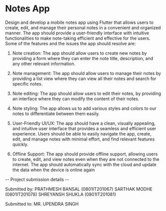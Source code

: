 # Notes App

Design and develop a mobile notes app using Flutter that allows users to create,
edit, and manage their personal notes in a convenient and organized manner.
The app should provide a user-friendly interface with intuitive functionalities
to make note-taking efficient and effective for the users. Some of the features
and the issues the app should resolve are:

1. Note creation: The app should allow users to create new notes by providing
   a form where they can enter the note title, description, and any other relevant
   information.

2. Note management: The app should allow users to manage their notes by
   providing a list view where they can view all their notes and search for
   specific notes.

3. Note editing: The app should allow users to edit their notes, by providing
   an interface where they can modify the content of their notes.

4. Note styling: The app allows us to add various styles and colors to our notes
   to differentiate between them easily.

5. User-Friendly UI/UX: The app should have a clean, visually appealing,
   and intuitive user interface that provides a seamless and efficient user
   experience. Users should be able to easily navigate the app, create, edit, and
   manage notes with minimal effort, and find relevant features quickly.

6. Offline Support: The app should provide offline support, allowing users to
   create, edit, and view notes even when they are not connected to the internet.
   The app should automatically sync with the cloud and update the data when
   the device is online again
   
  -- Project submission details --
  
  Submitted by:
   PRATHMESH BANSAL (0801IT201067)
   SARTHAK MODHE (0801IT201078) 
   SHREYANSH SHUKLA (0801IT201081)
   
  Submitted to:
   MR. UPENDRA SINGH
